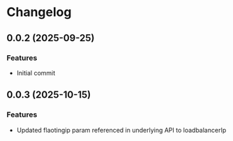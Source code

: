 # Changelog

## 0.0.2 (2025-09-25)

### Features
- Initial commit 

## 0.0.3 (2025-10-15)

### Features
- Updated flaotingip param referenced in underlying API to loadbalancerIp

